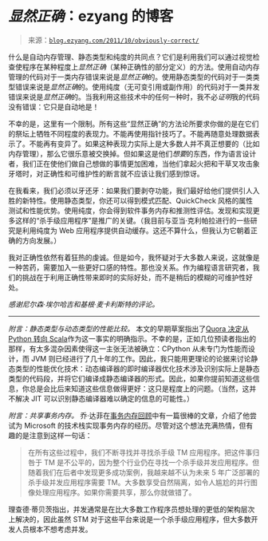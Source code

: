<!--yml

category: 未分类

date: 2024-07-01 18:17:40

-->

# *显然正确*：ezyang 的博客

> 来源：[`blog.ezyang.com/2011/10/obviously-correct/`](http://blog.ezyang.com/2011/10/obviously-correct/)

什么是自动内存管理、静态类型和纯度的共同点？它们是利用我们可以通过视觉检查使程序在某种程度上*显然正确*（某种正确性的部分定义）的方法。使用自动内存管理的代码对于一类内存错误来说是*显然正确*的。使用静态类型的代码对于一类类型错误来说是*显然正确*的。使用纯度（无可变引用或副作用）的代码对于一类并发错误来说是*显然正确*的。当我利用这些技术中的任何一种时，我不必*证明*我的代码没有错误：它只是自动地是！

不幸的是，这里有一个限制。所有这些“显然正确”的方法论所要求你做的是在它们的祭坛上牺牲不同程度的表现力。不能再使用指针技巧了。不能再随意处理数据表示了。不能再有变异了。如果这种表现力实际上是大多数人并不真正想要的（比如内存管理），那么它很乐意被交换掉。但如果这是他们*想要*的东西，作为语言设计者，我们正在使他们做自己想做的事情更加困难，当他们拿起火把和干草叉攻击象牙塔时，对正确性和可维护性的断言就不应该让我们感到惊讶。

在我看来，我们必须以牙还牙：如果我们要剥夺功能，我们最好给他们提供引人入胜的新特性。使用静态类型，你还可以得到模式匹配、QuickCheck 风格的属性测试和性能优势。使用纯度，你会得到软件事务内存和推测性评估。发现和实现更多这样的“杀手级应用程序”是推广的关键。（我目前与亚当·克利帕拉进行的一些研究是利用纯度为 Web 应用程序提供自动缓存。这还不算什么，但我认为它朝着正确的方向发展。）

我对正确性依然有着狂热的虔诚。但是如今，我怀疑对于大多数人来说，这就像是一种苦药，需要加入一些更好口感的特性。那也没关系。作为编程语言研究者，我们的挑战在于利用正确性带来即时的实际好处，而不是稍后的模糊的可维护性好处。

*感谢尼尔森·埃尔哈吉和基根·麦卡利斯特的评论。*

* * *

*附言：静态类型与动态类型的性能比较。* 本文的早期草案指出了[Quora 决定从 Python 转向 Scala](http://www.quora.com/Is-the-Quora-team-considering-adopting-Scala-Why)作为这一事实的明确指示。不幸的是，正如几位预读者指出的那样，有太多混杂因素使得这一主张无法被确立：CPython 从未专门为性能而设计，而 JVM 则已经进行了几十年的工作。因此，我只能用更理论的论据来讨论静态类型的性能优化技术：动态编译器的即时编译器优化技术涉及识别实际上是静态类型的代码段，并将它们编译成静态编译器的形式。因此，如果你提前知道这些信息，你总是会比后来知道这些信息做得更好：这只是程度上的问题。（当然，这并不解决 JIT 可以识别静态编译器难以确定的信息的可能性。）

*附言：共享事务内存。* 乔·达菲在[事务内存回顾](http://www.bluebytesoftware.com/blog/2010/01/03/ABriefRetrospectiveOnTransactionalMemory.aspx)中有一篇很棒的文章，介绍了他尝试为 Microsoft 的技术栈实现事务内存的经历。尽管对这个想法充满热情，但有趣的是注意到这样一句话：

> 在所有这些过程中，我们不断寻找并寻找杀手级 TM 应用程序。把这件事归咎于 TM 是不公平的，因为整个行业仍在寻找一个杀手级并发应用程序。但随着我们在后者中发现更多成功案例，我越来越不认为未来 5 年广泛部署的杀手级并发应用程序需要 TM。大多数享受自然隔离，如令人尴尬的并行图像处理应用程序。如果你需要共享，那么你就做错了。

理查德·蒂贝茨指出，并发通常是在比大多数工作程序员想处理的更低的架构层次上解决的，因此虽然 STM 对于这些平台来说是一个杀手级应用程序，但大多数开发人员根本不想考虑并发。
